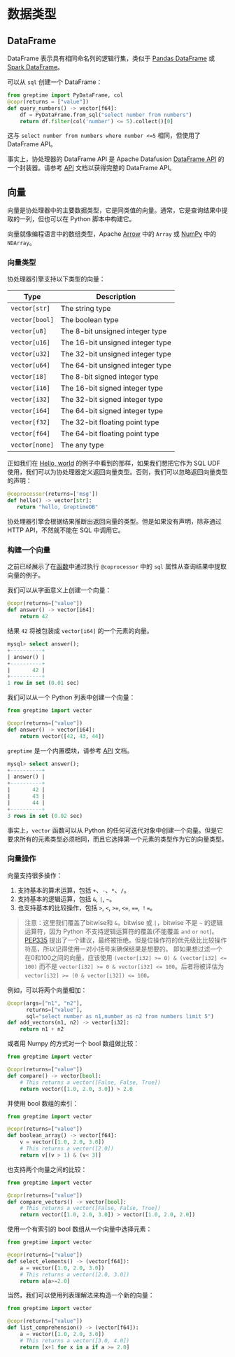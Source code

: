 # 数据类型

## DataFrame

DataFrame 表示具有相同命名列的逻辑行集，类似于 [Pandas DataFrame](https://pandas.pydata.org/pandas-docs/stable/reference/api/pandas.DataFrame.html) 或 [Spark DataFrame](https://spark.apache.org/docs/latest/sql-programming-guide.html)。

可以从 `sql` 创建一个 DataFrame：

```python
from greptime import PyDataFrame, col
@copr(returns = ["value"])
def query_numbers() -> vector[f64]:
    df = PyDataFrame.from_sql("select number from numbers")
    return df.filter(col('number') <= 5).collect()[0]
```

这与 `select number from numbers where number <=5` 相同，但使用了 DataFrame API。

事实上，协处理器的 DataFrame API 是 Apache Datafusion [DataFrame API](https://arrow.apache.org/datafusion/user-guide/dataframe.html) 的一个封装器。请参考 [API](api.md) 文档以获得完整的 DataFrame API。

## 向量

向量是协处理器中的主要数据类型，它是同类值的向量。通常，它是查询结果中提取的一列，但也可以在 Python 脚本中构建它。 

向量就像编程语言中的数组类型，Apache [Arrow](https://arrow.apache.org/) 中的 `Array` 或 [NumPy](https://numpy.org/doc/stable/reference/arrays.html) 中的 `NDArray`。

### 向量类型
协处理器引擎支持以下类型的向量：

|  Type | Description  | 
|---|---|
| `vector[str]`  |  The string  type |
| `vector[bool]` | The boolean type |
|  `vector[u8]`|  The 8-bit unsigned integer type |
|  `vector[u16]` | The 16-bit unsigned integer  type |
|  `vector[u32]`|  The 32-bit unsigned integer type |
|  `vector[u64]` |  The 64-bit unsigned integer type |
|  `vector[i8]` | The 8-bit signed integer type |
|  `vector[i16]` | The 16-bit signed integer type |
|  `vector[i32]` |  The 32-bit signed integer type |
|  `vector[i64]` | The 64-bit signed integer type |
|  `vector[f32]` | The 32-bit floating point type |
|  `vector[f64]` | The 64-bit floating point type |
|  `vector[none]` | The any type  |

正如我们在 [Hello, world](./getting-started.md#hello-world-example) 的例子中看到的那样，如果我们想把它作为 SQL UDF 使用，我们可以为协处理器定义返回向量类型。否则，我们可以忽略返回向量类型的声明：

```python
@coprocessor(returns=['msg'])
def hello() -> vector[str]:
   return "hello, GreptimeDB"
```

协处理器引擎会根据结果推断出返回向量的类型。但是如果没有声明，除非通过 HTTP API，不然就不能在 SQL 中调用它。

### 构建一个向量

之前已经展示了在[函数](./function.md)中通过执行 `@coprocessor` 中的 `sql` 属性从查询结果中提取向量的例子。

我们可以从字面意义上创建一个向量：
```python
@copr(returns=["value"])
def answer() -> vector[i64]:
    return 42
```
结果 `42` 将被包装成 `vector[i64]` 的一个元素的向量。

```sql
mysql> select answer();
+----------+
| answer() |
+----------+
|       42 |
+----------+
1 row in set (0.01 sec)
```

我们可以从一个 Python 列表中创建一个向量：
```python
from greptime import vector

@copr(returns=["value"])
def answer() -> vector[i64]:
    return vector([42, 43, 44])
```
`greptime` 是一个内置模块，请参考 [API](./api.md) 文档。

```sql
mysql> select answer();
+----------+
| answer() |
+----------+
|       42 |
|       43 |
|       44 |
+----------+
3 rows in set (0.02 sec)
```

事实上，`vector` 函数可以从 Python 的任何可迭代对象中创建一个向量。但是它要求所有的元素类型必须相同，而且它选择第一个元素的类型作为它的向量类型。

### 向量操作
向量支持很多操作：
1. 支持基本的算术运算，包括 `+`、`-`、`*`、`/`。
2. 支持基本的逻辑运算，包括 `&`, `|`, `~`。
3. 也支持基本的比较操作，包括 `>`, `<`, `>=`, `<=`, `==`, `！=`。


> 注意：这里我们覆盖了bitwise和 `&`，bitwise 或 `|`，bitwise 不是 `~` 的逻辑运算符，因为 Python 不支持逻辑运算符的覆盖(不能覆盖 `and` `or` `not`)。
[PEP335](https://peps.python.org/pep-0335/) 提出了一个建议，最终被拒绝。但是位操作符的优先级比比较操作符高，所以记得使用一对小括号来确保结果是想要的。
> 即如果想过滤一个在0和100之间的向量，应该使用 `(vector[i32] >= 0) & (vector[i32] <= 100)` 而不是 `vector[i32] >= 0 & vector[i32] <= 100`。后者将被评估为 `vector[i32] >= (0 & vector[i32]) <= 100`。


例如，可以将两个向量相加：

```python
@copr(args=["n1", "n2"],
      returns=["value"],
      sql="select number as n1,number as n2 from numbers limit 5")
def add_vectors(n1, n2) -> vector[i32]:
    return n1 + n2
```

或者用 Numpy 的方式对一个 bool 数组做比较：
```python
from greptime import vector

@copr(returns=["value"])
def compare() -> vector[bool]:
    # This returns a vector([False, False, True])
    return vector([1.0, 2.0, 3.0]) > 2.0
```

并使用 bool 数组的索引：
```python
from greptime import vector

@copr(returns=["value"])
def boolean_array() -> vector[f64]:
    v = vector([1.0, 2.0, 3.0])
    # This returns a vector([2.0])
    return v[(v > 1) & (v< 3)]
```

也支持两个向量之间的比较：
```python
from greptime import vector

@copr(returns=["value"])
def compare_vectors() -> vector[bool]:
    # This returns a vector([False, False, True])
    return vector([1.0, 2.0, 3.0]) > vector([1.0, 2.0, 2.0])
```

使用一个有索引的 bool 数组从一个向量中选择元素：
```python
from greptime import vector

@copr(returns=["value"])
def select_elements() -> (vector[f64]):
    a = vector([1.0, 2.0, 3.0])
    # This returns a vector([2.0, 3.0])
    return a[a>=2.0]
```

当然，我们可以使用列表理解法来构造一个新的向量：
```python
from greptime import vector

@copr(returns=["value"])
def list_comprehension() -> (vector[f64]):
    a = vector([1.0, 2.0, 3.0])
    # This returns a vector([3.0, 4.0])
    return [x+1 for x in a if a >= 2.0]
```